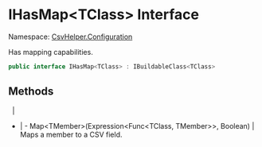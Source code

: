 # IHasMap&lt;TClass&gt; Interface

Namespace: [CsvHelper.Configuration](/api/CsvHelper.Configuration)

Has mapping capabilities.

```cs
public interface IHasMap<TClass> : IBuildableClass<TClass>
```

## Methods
&nbsp; | &nbsp;
- | -
Map&lt;TMember&gt;(Expression&lt;Func&lt;TClass, TMember&gt;&gt;, Boolean) | Maps a member to a CSV field.

